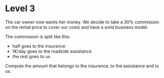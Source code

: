 # Level 3

The car owner now wants her money.
We decide to take a 30% commission on the rental price to cover our costs and have a solid business model.

The commission is split like this:

- half goes to the insurance
- 1€/day goes to the roadside assistance
- the rest goes to us

Compute the amount that belongs to the insurance, to the assistance and to us.
 